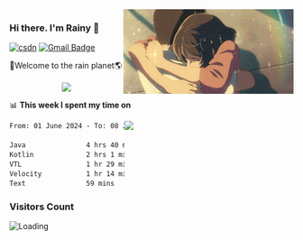 <img  align='right' height="150" src="https://github.com/LikeRainDay/LikeRainDay/blob/master/pic/img_rain_1.gif?raw=true">



### Hi there. I'm Rainy :lemon:

[![csdn](https://img.shields.io/badge/-csdn-c14438?style=flat-square&logo=c&logoColor=white)](https://blog.csdn.net/qq_15807167)
[![Gmail Badge](https://img.shields.io/badge/-gmail-c14438?style=flat-square&logo=Gmail&logoColor=white&link=mailto:houshuai0816@gmail.com)](mailto:houshuai0816@gmail.com)

🚀Welcome to the rain planet🌎

<center>
<img align='center'  src="https://source.unsplash.com/user/rainyhehe/likes">
</center>

📊 **This week I spent my time on**

<img align='right'   width="300" src="https://github-readme-stats.vercel.app/api?username=LikeRainDay&show_icons=true&title_color=fff&icon_color=79ff97&text_color=9f9f9f&bg_color=151515&count_private=true">

<!--START_SECTION:waka-->

```txt
From: 01 June 2024 - To: 08 June 2024

Java               4 hrs 40 mins   █████████░░░░░░░░░░░░░░░░   35.57 %
Kotlin             2 hrs 1 min     ████░░░░░░░░░░░░░░░░░░░░░   15.35 %
VTL                1 hr 29 mins    ██▓░░░░░░░░░░░░░░░░░░░░░░   11.32 %
Velocity           1 hr 14 mins    ██▒░░░░░░░░░░░░░░░░░░░░░░   09.42 %
Text               59 mins         ██░░░░░░░░░░░░░░░░░░░░░░░   07.53 %
```

<!--END_SECTION:waka-->

### Visitors Count
<img align="left" src = "https://profile-counter.glitch.me/LikeRainDay/count.svg" alt ="Loading">
